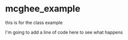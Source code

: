 # mcghee_example
this is for the class example

I'm going to add a line of code here to see what happens
